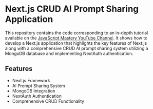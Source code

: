 # Next.js CRUD AI Prompt Sharing Application

This repository contains the code corresponding to an in-depth tutorial available on the [JavaScript Mastery YouTube Channel](https://youtu.be/wm5gMKuwSYk?si=u_ivfHk0_Ly8Odrj). It shows how to develop a Next.js application that highlights the key features of Next.js along with a comprehensive CRUD AI prompt sharing system utilizing a MongoDB database and implementing NextAuth authentication.

## Features

- Next.js Framework
- AI Prompt Sharing System
- MongoDB Integration
- NextAuth Authentication
- Comprehensive CRUD Functionality
